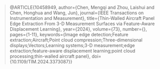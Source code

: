 > @ARTICLE{10458949,
  author={Chen, Mengqi and Zhou, Laishui and Chen, Honghua and Wang, Jun},
  journal={IEEE Transactions on Instrumentation and Measurement}, 
  title={Thin-Walled Aircraft Panel Edge Extraction From 3-D Measurement Surfaces via Feature-Aware Displacement Learning}, 
  year={2024},
  volume={73},
  number={},
  pages={1-11},
  keywords={Image edge detection;Feature extraction;Aircraft;Point cloud compression;Three-dimensional displays;Vectors;Learning systems;3-D measurement;edge extraction;feature-aware displacement learning;point cloud processing;thin-walled aircraft panel},
  doi={10.1109/TIM.2024.3373087}}
